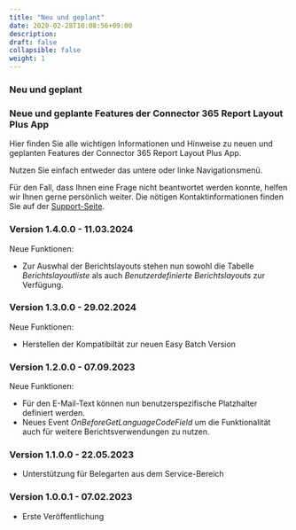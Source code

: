 ```yaml
---
title: "Neu und geplant"
date: 2020-02-28T10:08:56+09:00
description: 
draft: false
collapsible: false
weight: 1
---
```


### Neu und geplant

### Neue und geplante Features der **Connector 365 Report Layout Plus** App

Hier finden Sie alle wichtigen Informationen und Hinweise zu neuen und geplanten Features der Connector 365 Report Layout Plus App.

Nutzen Sie einfach entweder das untere oder linke Navigationsmenü.

Für den Fall, dass Ihnen eine Frage nicht beantwortet werden konnte, helfen wir Ihnen gerne persönlich weiter. Die nötigen Kontaktinformationen finden Sie auf der [Support-Seite](de-de/apps/help-and-support/).

### Version 1.4.0.0 - 11.03.2024
Neue Funktionen:
- Zur Auswhal der Berichtslayouts stehen nun sowohl die Tabelle *Berichtslayoutliste* als auch *Benutzerdefinierte Berichtslayouts* zur Verfügung.

### Version 1.3.0.0 - 29.02.2024
Neue Funktionen:
- Herstellen der Kompatibiltät zur neuen Easy Batch Version

### Version 1.2.0.0 - 07.09.2023
Neue Funktionen:
- Für den E-Mail-Text können nun benutzerspezifische Platzhalter definiert werden.
- Neues Event *OnBeforeGetLanguageCodeField* um die Funktionalität auch für weitere Berichtsverwendungen zu nutzen. 

### Version 1.1.0.0 - 22.05.2023
 - Unterstützung für Belegarten aus dem Service-Bereich

### Version 1.0.0.1 - 07.02.2023
- Erste Veröffentlichung